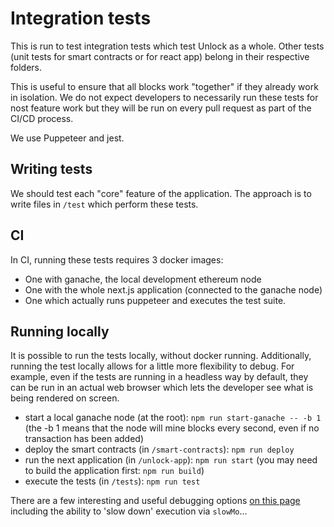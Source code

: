 # Integration tests

This is run to test integration tests which test Unlock as a whole.
Other tests (unit tests for smart contracts or for react app) belong in their respective folders.

This is useful to ensure that all blocks work "together" if they already work in isolation.
We do not expect developers to necessarily run these tests for nost feature work but they will be
run on every pull request as part of the CI/CD process.

We use Puppeteer and jest.

## Writing tests

We should test each "core" feature of the application. The approach is to write files in `/test`
which perform these tests.

## CI

In CI, running these tests requires 3 docker images:

- One with ganache, the local development ethereum node
- One with the whole next.js application (connected to the ganache node)
- One which actually runs puppeteer and executes the test suite.

## Running locally

It is possible to run the tests locally, without docker running. Additionally, running the test
locally allows for a little more flexibility to debug. For example, even if the tests are running in
a headless way by default, they can be run in an actual web browser which lets the developer see
what is being rendered on screen.

- start a local ganache node (at the root): `npm run start-ganache -- -b 1` (the -b 1 means that the node will mine blocks every second, even if no transaction has been added)
- deploy the smart contracts (in `/smart-contracts`): `npm run deploy`
- run the next application (in `/unlock-app`): `npm run start` (you may need to build the application first: `npm run build`)
- execute the tests (in `/tests`): `npm run test`

There are a few interesting and useful debugging options [on this page](https://github.com/GoogleChrome/puppeteer#debugging-tips) including
the ability to 'slow down' execution via `slowMo`...
